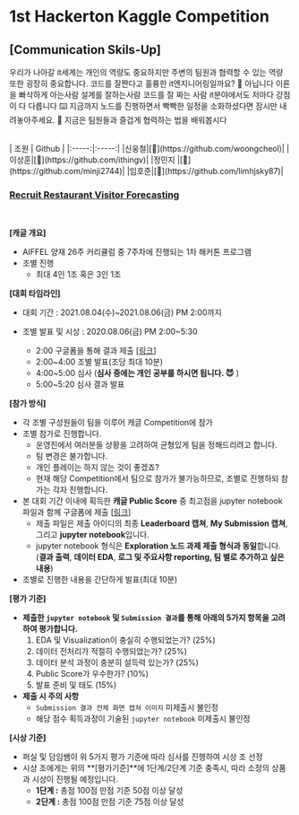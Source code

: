 # 1st Hackerton Kaggle Competition

## [Communication Skils-Up]
우리가 나아갈 it세계는 개인의 역량도 중요하지만 주변의 팀원과 협력할 수 있는 역량 또한 굉장히 중요합니다. 
코드를 잘짠다고 훌륭한 it엔지니어링일까요?  🚫
아닙니다 이론을 빠삭하게 아는사람 설계를 잘하는사람 코드를 잘 짜는 사람 it분야에서도 저마다 강점이 다 다릅니다 ⌨️
지금까지 노드를 진행하면서 빡빡한 일정을 소화하셨다면 잠시만 내려놓아주세요. 🥌
지금은 팀원들과 즐겁게 협력하는 법을 배워봅시다


<br>
| 조원 | Github |
|:-----:|:-----:|
|신웅철|[🔗](https://github.com/woongcheol)|
|이상훈|[🔗](https://github.com/ithingv)|
|정민지 |[🔗](https://github.com/minji2744)|
|임호준|[🔗](https://github.com/limhjsky87)|
<br>

### [Recruit Restaurant Visitor Forecasting](https://www.kaggle.com/c/recruit-restaurant-visitor-forecasting)


<br>

**[캐글 개요]**

- AIFFEL 양재 26주 커리큘럼 중 7주차에 진행되는 1차 해커톤 프로그램
- 조별 진행
    - 최대 4인 1조 혹은 3인 1조



**[대회 타임라인]**

- 대회 기간 : 2021.08.04(수)~2021.08.06(금) PM 2:00까지

- 조별 발표 및 시상 : 2020.08.06(금) PM 2:00~5:30
    - 2:00 구글폼을 통해 결과 제출 [[링크](https://forms.gle/ffao5Qzve8iN8n8G9)]
    - 2:00~4:00 조별 발표(조당 최대 10분)
    - 4:00~5:00 심사 (**심사 중에는 개인 공부를 하시면 됩니다. 😈** )
    - 5:00~5:20 심사 결과 발표

**[참가 방식]**

- 각 조별 구성원들이 팀을 이루어 캐글 Competition에 참가
- 조별 참가로 진행합니다.
    - 운영진에서 여러분들 상황을 고려하여 균형있게 팀을 정해드리려고 합니다.
    - 팀 변경은 불가합니다.
    - 개인 플레이는 하지 않는 것이 좋겠죠?
    - 현재 해당 Competition에서 팀으로 참가가 불가능하므로, 조별로 진행하되 참가는 각자 진행합니다.
- 본 대회 기간 이내에 획득한 **캐글 Public Score** 중 최고점을 jupyter notebook 파일과 함께 구글폼에 제출 [[링크](https://forms.gle/ffao5Qzve8iN8n8G9)]
    - 제출 파일은 제출 아이디의 최종 **Leaderboard 캡쳐**, **My Submission 캡쳐**, 그리고 **jupyter notebook**입니다.
    - jupyter notebook 형식은 **Exploration 노드 과제 제출 형식과 동일**합니다. (**결과 출력**, **데이터 EDA**, **로그 및 주요사항 reporting, 팀 별로 추가하고 싶은 내용**)
- 조별로 진행한 내용을 간단하게 발표(최대 10분)

**[평가 기준]**

- **제출한 `jupyter notebook` 및 `Submission 결과`를 통해 아래의 5가지 항목을 고려하여 평가합니다.**
    1. EDA 및 Visualization이 충실히 수행되었는가? (25%)
    2. 데이터 전처리가 적절히 수행되었는가? (25%)
    3. 데이터 분석 과정이 충분히 설득력 있는가? (25%)
    4. Public Score가 우수한가? (10%)
    5. 발표 준비 및 태도 (15%)
- **제출 시 주의 사항**
    - `Submission 결과 전체 화면 캡쳐 이미지` 미제출시 불인정
    - 해당 점수 획득과정이 기술된 `jupyter notebook`  미제출시 불인정

**[시상 기준]**

- 퍼실 및 담임쌤이 위 5가지 평가 기준에 따라 심사를 진행하여 시상 조 선정
- 시상 조에게는 위의 **[평가기준]**에 1단계/2단계 기준 충족시, 따라 소정의 상품과 시상이 진행될 예정입니다.
    - **1단계 :** 총점 100점 만점 기준 50점 이상 달성
    - **2단계 :** 총점 100점 만점 기준 75점 이상 달성
